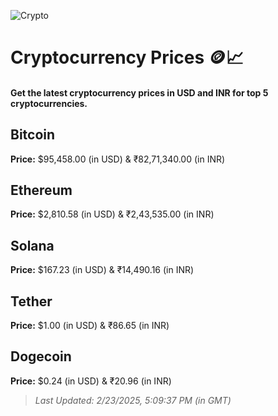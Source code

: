 
![Crypto](https://www.techguide.com.au/wp-content/uploads/2020/11/crypto3.jpeg)

# Cryptocurrency Prices 🪙📈

#### Get the latest cryptocurrency prices in USD and INR for top 5 cryptocurrencies.

## Bitcoin

**Price:** $95,458.00 (in USD) & ₹82,71,340.00 (in INR)

## Ethereum

**Price:** $2,810.58 (in USD) & ₹2,43,535.00 (in INR)

## Solana

**Price:** $167.23 (in USD) & ₹14,490.16 (in INR)

## Tether

**Price:** $1.00 (in USD) & ₹86.65 (in INR)

## Dogecoin

**Price:** $0.24 (in USD) & ₹20.96 (in INR)

> _Last Updated: 2/23/2025, 5:09:37 PM (in GMT)_
